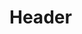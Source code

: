 <!-- TITLE: Datos Estadisticos -->
<!-- SUBTITLE: A quick summary of Datos Estadisticos -->

# Header